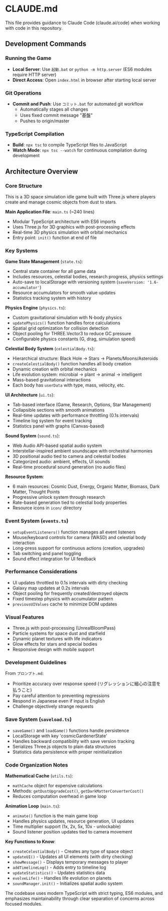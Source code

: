 # CLAUDE.md

This file provides guidance to Claude Code (claude.ai/code) when working with code in this repository.

## Development Commands

### Running the Game
- **Local Server**: Use `起動.bat` or `python -m http.server` (ES6 modules require HTTP server)
- **Direct Access**: Open `index.html` in browser after starting local server

### Git Operations
- **Commit and Push**: Use `コミット.bat` for automated git workflow
  - Automatically stages all changes
  - Uses fixed commit message "基盤"
  - Pushes to origin/master

### TypeScript Compilation
- **Build**: `npx tsc` to compile TypeScript files to JavaScript
- **Watch Mode**: `npx tsc --watch` for continuous compilation during development

## Architecture Overview

### Core Structure
This is a 3D space simulation idle game built with Three.js where players create and manage cosmic objects from dust to stars.

**Main Application File**: `main.ts` (~240 lines)
- Modular TypeScript architecture with ES6 imports
- Uses Three.js for 3D graphics with post-processing effects
- Real-time 3D physics simulation with orbital mechanics
- Entry point: `init()` function at end of file

### Key Systems

**Game State Management** (`state.ts`):
- Central state container for all game data
- Includes resources, celestial bodies, research progress, physics settings
- Auto-save to localStorage with versioning system (`saveVersion: '1.6-accumulator'`)
- Resource accumulators for smooth value updates
- Statistics tracking system with history

**Physics Engine** (`physics.ts`):
- Custom gravitational simulation with N-body physics
- `updatePhysics()` function handles force calculations
- Spatial grid optimization for collision detection
- Object pooling for THREE.Vector3 to reduce GC pressure
- Configurable physics constants (G, drag, simulation speed)

**Celestial Body System** (`celestialBody.ts`):
- Hierarchical structure: Black Hole → Stars → Planets/Moons/Asteroids
- `createCelestialBody()` function handles all body creation
- Dynamic creation with orbital mechanics
- Life evolution system: microbial → plant → animal → intelligent
- Mass-based gravitational interactions
- Each body has `userData` with type, mass, velocity, etc.

**UI Architecture** (`ui.ts`):
- Tab-based interface (Game, Research, Options, Star Management)
- Collapsible sections with smooth animations
- Real-time updates with performance throttling (0.1s intervals)
- Timeline log system for event tracking
- Statistics panel with graphs (Canvas-based)

**Sound System** (`sound.ts`):
- Web Audio API-based spatial audio system
- Interstellar-inspired ambient soundscape with orchestral harmonies
- 3D positional audio tied to camera and celestial bodies
- Categorized audio: ambient, effects, UI sounds
- Real-time procedural sound generation (no audio files)

**Resource System**:
- 6 main resources: Cosmic Dust, Energy, Organic Matter, Biomass, Dark Matter, Thought Points
- Progressive unlock system through research
- Rate-based generation tied to celestial body properties
- Resource icons in `icon/` directory

### Event System (`events.ts`)
- `setupEventListeners()` function manages all event listeners
- Mouse/keyboard controls for camera (WASD) and celestial body interaction
- Long-press support for continuous actions (creation, upgrades)
- Tab switching and panel toggling
- Sound effect integration for UI feedback

### Performance Considerations
- UI updates throttled to 0.1s intervals with dirty checking
- Galaxy map updates at 0.2s intervals
- Object pooling for frequently created/destroyed objects
- Fixed timestep physics with accumulator pattern
- `previousUIValues` cache to minimize DOM updates

### Visual Features
- Three.js with post-processing (UnrealBloomPass)
- Particle systems for space dust and starfield
- Dynamic planet textures with life indicators
- Glow effects for stars and special bodies
- Responsive design with mobile support

### Development Guidelines
From `プロンプト.md`:
- Prioritize accuracy over response speed (リグレッションに細心の注意を払うこと)
- Pay careful attention to preventing regressions
- Respond in Japanese even if input is English
- Challenge objectively strange requests

### Save System (`saveload.ts`)
- `saveGame()` and `loadGame()` functions handle persistence
- LocalStorage with key 'cosmicGardenerState'
- Handles backward compatibility with save version tracking
- Serializes Three.js objects to plain data structures
- Statistics data persistence with proper reinitialization

### Code Organization Notes

**Mathematical Cache** (`utils.ts`):
- `mathCache` object for expensive calculations
- Methods: `getDustUpgradeCost()`, `getDarkMatterConverterCost()`
- Reduces computation overhead in game loop

**Animation Loop** (`main.ts`):
- `animate()` function is the main game loop
- Handles physics updates, resource generation, UI updates
- Time multiplier support (1x, 2x, 5x, 10x - unlockable)
- Sound listener position updates tied to camera movement

**Key Functions to Know**:
- `createCelestialBody()` - Creates any type of space object
- `updateUI()` - Updates all UI elements (with dirty checking)
- `showMessage()` - Displays temporary messages to player
- `addTimelineLog()` - Adds entry to timeline log
- `updateStatistics()` - Updates statistics data
- `evolveLife()` - Handles life evolution on planets
- `soundManager.init()` - Initializes spatial audio system

The codebase uses modern TypeScript with strict typing, ES6 modules, and emphasizes maintainability through clear separation of concerns across focused modules.